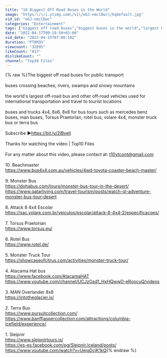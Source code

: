 ```yaml
---
title: "10 Biggest Off Road Buses in the World"
image: "https:\/\/i.ytimg.com\/vi\/eGJ-nmclDwc\/hqdefault.jpg"
vid_id: "eGJ-nmclDwc"
categories: "Entertainment"
tags: ["biggest off road buses","biggest buses in the world","largest buses in the world"]
date: "2022-04-17T09:19:50+03:00"
vid_date: "2022-04-15T07:00:10Z"
duration: "PT8M3S"
viewcount: "32895"
likeCount: "817"
dislikeCount: ""
channel: "Top10 Files"
---
```

{% raw %}The biggest off road buses for public transport <br /><br />buses crossing beaches, rivers, swamps and snowy mountains<br /><br />the world's largest off-road bus and other off-road vehicles used for international transportation and travel to tourist locations<br /><br />buses and trucks 4x4, 6x6, 8x8 for bus tours such as mercedes benz buses, man buses, Torsus Praetorian, rotel bus, volare 4x4, monster truck bus or terra bus <br /><br />Subscribe ►<a rel="nofollow" target="blank" href="https://bit.ly/2lBvelI">https://bit.ly/2lBvelI</a> <br /><br />Thanks for watching the video | Top10 Files<br /><br />For any matter about this video, please contact at: t10ytcont@gmail.com<br /><br />10. Beachmaster <br /><a rel="nofollow" target="blank" href="https://www.bus4x4.com.au/vehicles/4wd-toyota-coaster-beach-master/">https://www.bus4x4.com.au/vehicles/4wd-toyota-coaster-beach-master/</a> <br /><br />9. Monster Bus<br /><a rel="nofollow" target="blank" href="https://dohabus.com/tours/monster-bus-tour-in-the-desert/">https://dohabus.com/tours/monster-bus-tour-in-the-desert/</a> <br /><a rel="nofollow" target="blank" href="https://www.qatarliving.com/travel-tourism/posts/watch-ql-adventure-monster-bus-tour-desert">https://www.qatarliving.com/travel-tourism/posts/watch-ql-adventure-monster-bus-tour-desert</a><br /><br />8. Attack 8 4x4 Escolar<br /><a rel="nofollow" target="blank" href="https://sac.volare.com.br/veiculos/escolar/attack-8-4x4-2/especificacoes/">https://sac.volare.com.br/veiculos/escolar/attack-8-4x4-2/especificacoes/</a><br /><br />7. Torsus Praetorian<br /><a rel="nofollow" target="blank" href="https://www.torsus.eu/">https://www.torsus.eu/</a> <br /><br />6. Rotel Bus<br /><a rel="nofollow" target="blank" href="https://www.rotel.de/">https://www.rotel.de/</a> <br /><br />5. Monster Truck Tour<br /><a rel="nofollow" target="blank" href="https://showcaseofcitrus.com/activities/monster-truck-tour/">https://showcaseofcitrus.com/activities/monster-truck-tour/</a><br /><br />4. Atacama Hat bus<br /><a rel="nofollow" target="blank" href="https://www.facebook.com/AtacamaHAT">https://www.facebook.com/AtacamaHAT</a> <br /><a rel="nofollow" target="blank" href="https://www.youtube.com/channel/UCJzGsd1_HxHQwwD-eRoocuQ/videos">https://www.youtube.com/channel/UCJzGsd1_HxHQwwD-eRoocuQ/videos</a> <br /><br />3. MAN Overlander 8x8 <br /><a rel="nofollow" target="blank" href="https://intotheglacier.is/">https://intotheglacier.is/</a><br /><br />2. Terra Bus <br /><a rel="nofollow" target="blank" href="https://www.pursuitcollection.com/">https://www.pursuitcollection.com/</a> <br /><a rel="nofollow" target="blank" href="https://www.banffjaspercollection.com/attractions/columbia-icefield/experience/">https://www.banffjaspercollection.com/attractions/columbia-icefield/experience/</a> <br /><br />1. Sleipnir<br /><a rel="nofollow" target="blank" href="https://www.sleipnirtours.is/">https://www.sleipnirtours.is/</a> <br /><a rel="nofollow" target="blank" href="https://es-es.facebook.com/pg/Sleipnir.Iceland/posts/">https://es-es.facebook.com/pg/Sleipnir.Iceland/posts/</a> <br /><a rel="nofollow" target="blank" href="https://www.youtube.com/watch?v=UejgDcjK1kQ">https://www.youtube.com/watch?v=UejgDcjK1kQ</a>{% endraw %}
